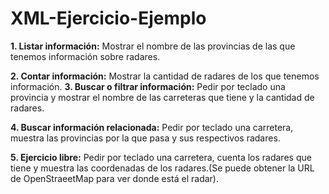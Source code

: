 # XML-Ejercicio-Ejemplo

**1. Listar información:** Mostrar el nombre de las provincias de las que tenemos información sobre radares.

**2. Contar información:** Mostrar la cantidad de radares de los que tenemos información.
**3. Buscar o filtrar información:** Pedir por teclado una provincia y mostrar el nombre de las carreteras que tiene y la cantidad de radares.

**4. Buscar información relacionada:** Pedir por teclado una carretera, muestra las provincias por la que pasa y sus respectivos radares.

**5. Ejercicio libre:** Pedir por teclado una carretera, cuenta los radares que tiene y muestra las coordenadas de los radares.(Se puede obtener la URL de OpenStraeetMap para ver donde está el radar).

